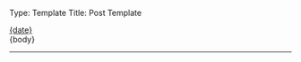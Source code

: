 Type: Template
Title: Post Template


<div class="card">
	<div class="post-info-container">
	<a href="{location}"><i class="fa-solid fa-clock"></i> {date}</a>
</div>
<article>
	{body}
</article>
</div>
<hr class="post-spacing">
</hr>
